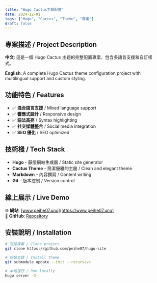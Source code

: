 ```yaml
---
title: "Hugo Cactus主題配置"
date: 2024-12-01
tags: ["Hugo", "Cactus", "Theme", "專案"]
draft: false
---
```


## 專案描述 / Project Description

**中文**: 這是一個 Hugo Cactus 主題的完整配置專案，包含多語言支援和自訂樣式。

**English**: A complete Hugo Cactus theme configuration project with multilingual support and custom styling.

## 功能特色 / Features

- ✅ **混合語言支援** / Mixed language support
- ✅ **響應式設計** / Responsive design  
- ✅ **語法高亮** / Syntax highlighting
- ✅ **社交媒體整合** / Social media integration
- ✅ **SEO 優化** / SEO optimized

## 技術棧 / Tech Stack

- **Hugo** - 靜態網站生成器 / Static site generator
- **Cactus Theme** - 簡潔優雅的主題 / Clean and elegant theme
- **Markdown** - 內容撰寫 / Content writing
- **Git** - 版本控制 / Version control

## 線上展示 / Live Demo

🌐 **網站**: [www.peihe07.uno](https://www.peihe07.uno)  
📱 **GitHub**: [Repository](https://github.com/peihe07)

## 安裝說明 / Installation

```bash
# 克隆專案 / Clone project
git clone https://github.com/peihe07/hugo-site

# 安裝主題 / Install theme
git submodule update --init --recursive

# 本地運行 / Run locally
hugo server -D
```
